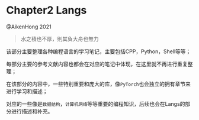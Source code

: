 # Chapter2 Langs

@AikenHong 2021 

>水之積也不厚，則其負大舟也無力

该部分主要整理各种编程语言的学习笔记，主要包括CPP，Python，Shell等等；

每部分主要的参考文献内容也都会在对应的笔记中体现，在这里就不再进行重复整理；

在该部分的内容中，一些特别重要和庞大的库，像`PyTorch`也会独立的拥有章节来进行学习和描述；

对应的一些像是`数据结构`，`计算机网络`等等重要的编程知识，后续也会在Langs的部分进行描述和补充。

